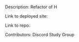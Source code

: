 Description: Refactor of H

Link to deployed site:

Link to repo:

Contributors: Discord Study Group